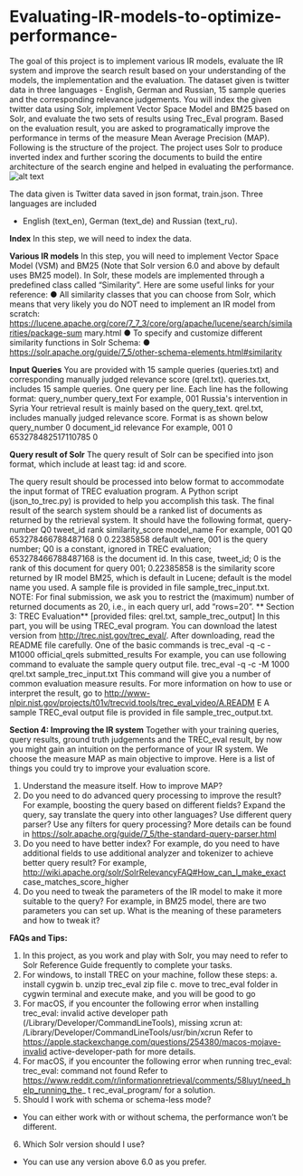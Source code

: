 # Evaluating-IR-models-to-optimize-performance-
The goal of this project is to implement various IR models, evaluate the IR system and improve the search result based on your understanding of the models, the implementation and the evaluation.
The dataset given is twitter data in three languages - English, German and Russian, 15 sample queries and the corresponding relevance judgements. You will index the given twitter data using Solr, implement Vector Space Model and BM25 based on Solr, and evaluate the two sets of results using Trec_Eval program. Based on the evaluation result, you are asked to programatically improve the performance in terms of the measure Mean Average Precision (MAP).
Following is the structure of the project. The project uses Solr to produce inverted index and further scoring the documents to build the entire architecture of the search engine and helped in evaluating the performance.
![alt text](https://github.com/KNITPhoenix/Evaluating-IR-models-to-optimize-performance-/main/architecture.jpg?raw=true)

The data given is Twitter data saved in json format, train.json. Three languages are included
- English (text_en), German (text_de) and Russian (text_ru).

**Index**
In this step, we will need to index the data.

**Various IR models**
In this step, you will need to implement Vector Space Model (VSM) and BM25 (Note that Solr
version 6.0 and above by default uses BM25 model). In Solr, these models are implemented
through a predefined class called “Similarity”.
Here are some useful links for your reference:
● All similarity classes that you can choose from Solr, which means that very likely you do
NOT need to implement an IR model from scratch:
https://lucene.apache.org/core/7_7_3/core/org/apache/lucene/search/similarities/package-sum
mary.html
● To specify and customize different similarity functions in Solr Schema:
● https://solr.apache.org/guide/7_5/other-schema-elements.html#similarity

**Input Queries**
You are provided with 15 sample queries (queries.txt) and corresponding manually judged
relevance score (qrel.txt).
queries.txt, includes 15 sample queries. One query per line. Each line has the following
format:
query_number query_text
For example,
001 Russia's intervention in Syria
Your retrieval result is mainly based on the query_text.
qrel.txt, includes manually judged relevance score. Format is as shown
below query_number 0 document_id relevance
For example,
001 0 653278482517110785 0

**Query result of Solr**
The query result of Solr can be specified into json format, which include at least tag: id and
score.

The query result should be processed into below format to accommodate the input format of
TREC evaluation program. A Python script (json_to_trec.py) is provided to help you
accomplish this task.
The final result of the search system should be a ranked list of documents as returned by the
retrieval system. It should have the following format,
query-number Q0 tweet_id rank similarity_score model_name
For example,
001 Q0 653278466788487168 0 0.22385858 default
where,
001 is the query number;
Q0 is a constant, ignored in TREC evaluation;
653278466788487168 is the document id. In this case, tweet_id;
0 is the rank of this document for query 001;
0.22385858 is the similarity score returned by IR model BM25, which is default in
Lucene; default is the model name you used.
A sample file is provided in file sample_trec_input.txt.
NOTE: For final submission, we ask you to restrict the (maximum) number of returned
documents as 20, i.e., in each query url, add “rows=20”.
**
Section 3: TREC Evaluation**
[provided files: qrel.txt, sample_trec_output]
In this part, you will be using TREC_eval program. You can download the latest version from
http://trec.nist.gov/trec_eval/. After downloading, read the README file carefully. One of the
basic commands is
trec_eval -q -c -M1000 official_qrels submitted_results
For example, you can use following command to evaluate the sample query output file.
trec_eval -q -c -M 1000 qrel.txt sample_trec_input.txt
This command will give you a number of common evaluation measure results.
For more information on how to use or interpret the result, go to
http://www-nlpir.nist.gov/projects/t01v/trecvid.tools/trec_eval_video/A.READM
E A sample TREC_eval output file is provided in file sample_trec_output.txt.

**Section 4: Improving the IR system**
Together with your training queries, query results, ground truth judgements and the TREC_eval
result, by now you might gain an intuition on the performance of your IR system. We choose the
measure MAP as main objective to improve. Here is a list of things you could try to improve
your evaluation score.
1. Understand the measure itself. How to improve MAP?
2. Do you need to do advanced query processing to improve the result? For example,
boosting the query based on different fields? Expand the query, say translate the query
into other languages? Use different query parser? Use any filters for query processing?
More details can be found in
https://solr.apache.org/guide/7_5/the-standard-query-parser.html
3. Do you need to have better index? For example, do you need to have additional fields to
use additional analyzer and tokenizer to achieve better query result? For example,
http://wiki.apache.org/solr/SolrRelevancyFAQ#How_can_I_make_exact
case_matches_score_higher
4. Do you need to tweak the parameters of the IR model to make it more suitable to the
query? For example, in BM25 model, there are two parameters you can set up. What is
the meaning of these parameters and how to tweak it?

**FAQs and Tips:**
1. In this project, as you work and play with Solr, you may need to refer to Solr Reference
Guide frequently to complete your tasks.
2. For windows, to install TREC on your machine, follow these steps:
a. install cygwin
b. unzip trec_eval zip file
c. move to trec_eval folder in cygwin terminal and execute make, and you will be
good to go
3. For macOS, if you encounter the following error when installing trec_eval:
invalid active developer path
(/Library/Developer/CommandLineTools), missing xcrun
at: /Library/Developer/CommandLineTools/usr/bin/xcrun
Refer to https://apple.stackexchange.com/questions/254380/macos-mojave-invalid
active-developer-path for more details.
4. For macOS, if you encounter the following error when running trec_eval:
trec_eval: command not found
Refer to
https://www.reddit.com/r/informationretrieval/comments/58luyt/need_help_running_the_
t rec_eval_program/ for a solution.
5. Should I work with schema or schema-less mode?
- You can either work with or without schema, the performance won’t be different.
6. Which Solr version should I use?
- You can use any version above 6.0 as you prefer.
